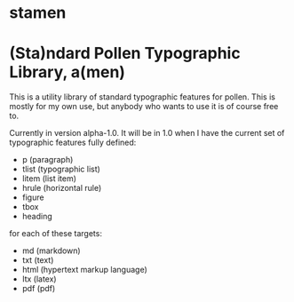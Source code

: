 stamen
======

# (Sta)ndard Pollen Typographic Library, a(men)

This is a utility library of standard typographic features for pollen.
This is mostly for my own use, but anybody who wants to use it is of course free to.

Currently in version alpha-1.0. It will be in 1.0 when I have the current set of typographic features fully defined:
- p (paragraph)
- tlist (typographic list)
- litem (list item)
- hrule (horizontal rule)
- figure
- tbox
- heading

for each of these targets:
- md (markdown)
- txt (text)
- html (hypertext markup language)
- ltx (latex)
- pdf (pdf)